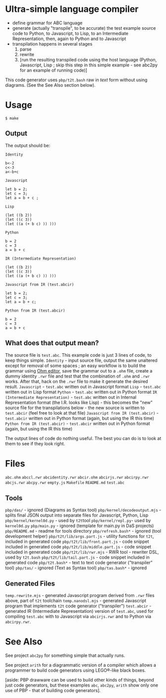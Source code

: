 # Ultra-simple language compiler
- define grammar for ABC language
- generate (actually "transpile", to be accurate) the test example source code to Python, to Javascript, to Lisp, to an Intermediate Representation, then, again to Python and to Javascript
- transpilation happens in several stages
  1. parse
  2. rewrite
  3. [run the resulting transpiled code using the host language (Python, Javascript, Lisp ; skip this step in this simple example - see abc2py for an example of running code)]

This code generator uses `pbp/t2t.bash` raw in _text_ form without using diagrams. (See the See Also section below).

# Usage
`$ make`

## Output
The output should be:
```
Identity

b<-2
c<-3
a<-b+c 

Javascript

let b = 2; 
let c = 3; 
let a = b + c ; 

Lisp

(let ((b 2)) 
(let ((c 3)) 
(let ((a (+ b c) )) )))

Python

b = 2
c = 3
a = b + c 

IR (Intermediate Representation)

(let ((b 2)) 
(let ((c 3)) 
(let ((a (+ b c) )) )))

Javascript from IR (test.abcir)

let b = 2;
let c = 3;
let a = b + c;

Python from IR (test.abcir)

b = 2
c = 3
a = b + c
```

## What does that output mean?
The source file is `test.abc`. This example code is just 3 lines of code, to keep things simple.
`Identity` - input source file, output the same unaltered except for removal of some spaces ; an easy workflow is to build the grammar using [Ohm editor](https://ohmjs.org/editor/), save the grammar out to a `.ohm` file, create a dummy identity `.rwr` file and test that the combination of `.ohm` and `.rwr` works. After that, hack on the `.rwr` file to make it generate the desired result.
`Javascript` - `test.abc` written out in Javascript format
`Lisp` - `test.abc` written out in Lisp format
`Python` - `test.abc` written out in Python format
`IR (Intermediate Representation)` - `test.abc` written out in Internal Representation format (the I.R. looks like Lisp)
	- this becomes the "new" source file for the transpilations below
	- the new source is written to `test.abcir` (feel free to look at that file)
`Javascript from IR (test.abcir)` - `test.abcir` written out in Python format (again, but using the IR this time)
`Python from IR (test.abcir)` - `test.abcir` written out in Python format (again, but using the IR this time)

The output lines of code do nothing useful. The best you can do is to look at them to see if they look right.

# Files
`abc.ohm`
`abccl.rwr`
`abcidentity.rwr`
`abcir.ohm`
`abcirjs.rwr`
`abcirpy.rwr`
`abcjs.rwr`
`abcpy.rwr`
`empty.js`
`Makefile`
`README.md`
`test.abc`

## Tools
`pbp/das/` - ignored (Diagrams as Syntax tool)
`pbp/kernel/decodeoutput.mjs` - splits final JSON output into separate files for Javascript, Python, Lisp
`pbp/kernel/kernel0d.py` - used by `t2t`tool
`pbp/kernel/repl.py`- used by `kernel0d.py`
`pbp/main.py` - ignored (template for main.py in DaS projects)
`pbp/README.md` - readme for tools directory
`pbp/refresh.bash*` - ignored (tool development helper)
`pbp/t2t/lib/args.part.js` - utility functions for `t2t`, included in generated code
`pbp/t2t/lib/front.part.js` - code snippet included in generated code
`pbp/t2t/lib/middle.part.js` - code snippet included in generated code
`pbp/t2t/lib/rwr.mjs` - RWR tool - rewriter DSL, used by `t2t.bash`
`pbp/t2t/lib/tail.part.js` - code snippet included in generated code
`pbp/t2t.bash*` - text to text code generator ("transpiler" tool)
`pbp/tas/` - ignored (Text as Syntax tool)
`pbp/tas.bash*` - ignored

## Generated Files
`temp.rewrite.mjs` - generated Javascript program derived from `.rwr` files above, part of `t2t` toolchain
`temp.nanodsl.mjs` - generated Javascript program that implements `t2t` code generator ("transpiler")
`test.abcir` - generated IR (Intermediate Representation) version of `test.abc`, used for compiling `test.abc` with to Javascript via `abcirjs.rwr` and to Python via `abcirpy.rwr`.


# See Also
See project `abc2py` for something simple that actually runs.

See project `arith` for a diagrammatic version of a compiler which allows a programmer to build code generators using LEGO®-like black boxes. 

[aside: PBP drawware can be used to build other kinds of things, beyond just code generators, but these examples `abc`, `abc2py`, `arith` show only one use of PBP - that of building code generators].

